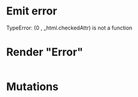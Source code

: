 # Emit error
  TypeError: (0 , _html.checkedAttr) is not a function


# Render "Error"
```html

```

# Mutations
```

```